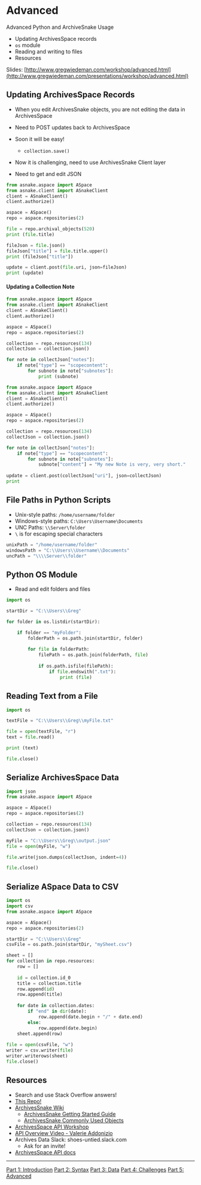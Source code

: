 # Advanced

Advanced Python and ArchiveSnake Usage
* Updating ArchivesSpace records
* `os` module
* Reading and writing to files
* Resources

Slides: [http://www.gregwiedeman.com/workshop/advanced.html](http://www.gregwiedeman.com/presentations/workshop/advanced.html)

## Updating ArchivesSpace Records

* When you edit ArchivesSnake objects, you are not editing the data in ArchivesSpace
* Need to POST updates back to ArchivesSpace
* Soon it will be easy!
    * `collection.save()`
* Now it is challenging, need to use ArchivesSnake Client layer

* Need to get and edit JSON

```python
from asnake.aspace import ASpace
from asnake.client import ASnakeClient
client = ASnakeClient()
client.authorize()

aspace = ASpace()
repo = aspace.repositories(2)

file = repo.archival_objects(520)
print (file.title)

fileJson = file.json()
fileJson["title"] = file.title.upper()
print (fileJson["title"])

update = client.post(file.uri, json=fileJson)
print (update)
```

#### Updating a Collection Note

```python
from asnake.aspace import ASpace
from asnake.client import ASnakeClient
client = ASnakeClient()
client.authorize()

aspace = ASpace()
repo = aspace.repositories(2)

collection = repo.resources(134)
collectJson = collection.json()

for note in collectJson["notes"]:
    if note["type"] == "scopecontent":
        for subnote in note["subnotes"]:
            print (subnote)
```

```python
from asnake.aspace import ASpace
from asnake.client import ASnakeClient
client = ASnakeClient()
client.authorize()

aspace = ASpace()
repo = aspace.repositories(2)

collection = repo.resources(134)
collectJson = collection.json()

for note in collectJson["notes"]:
    if note["type"] == "scopecontent":
        for subnote in note["subnotes"]:
            subnote["content"] = "My new Note is very, very short."
            
update = client.post(collectJson["uri"], json=collectJson)
print
```

## File Paths in Python Scripts

* Unix-style paths: `/home/username/folder`
* Windows-style paths: `C:\Users\Username\Documents`
* UNC Paths: `\\Server\folder`
* `\` is for escaping special characters

```python
unixPath = "/home/username/folder"
windowsPath = "C:\\Users\\Username\\Documents"
uncPath = "\\\\Server\\folder"
```

## Python OS Module

* Read and edit folders and files

```python
import os

startDir = "C:\\Users\\Greg"

for folder in os.listdir(startDir):

    if folder == "myFolder":
        folderPath = os.path.join(startDir, folder)
        
        for file in folderPath:
            filePath = os.path.join(folderPath, file)
            
            if os.path.isfile(filePath):
                if file.endswith(".txt"):
                    print (file)
```

## Reading Text from a File

```python
import os

textFile = "C:\\Users\\Greg\\myFile.txt"

file = open(textFile, "r")
text = file.read()

print (text)

file.close()
```

## Serialize ArchivesSpace Data

```python
import json
from asnake.aspace import ASpace

aspace = ASpace()
repo = aspace.repositories(2)

collection = repo.resources(134)
collectJson = collection.json()

myFile = "C:\\Users\\Greg\\output.json"
file = open(myFile, "w")

file.write(json.dumps(collectJson, indent=4))

file.close()
```

## Serialize ASpace Data to CSV

```python
import os
import csv
from asnake.aspace import ASpace

aspace = ASpace()
repo = aspace.repositories(2)

startDir = "C:\\Users\\Greg"
csvFile = os.path.join(startDir, "mySheet.csv")

sheet = []
for collection in repo.resources:
    row = []
    
    id = collection.id_0
    title = collection.title
    row.append(id)
    row.append(title)
    
    for date in collection.dates:
        if "end" in dir(date):
            row.append(date.begin + "/" + date.end)
        else:
            row.append(date.begin)
    sheet.append(row)
        
file = open(csvFile, "w")
writer = csv.writer(file)
writer.writerows(sheet)
file.close()
```

## Resources

* Search and use Stack Overflow answers!
* [This Repo!](https://github.com/gwiedeman/IntroPythonASnake)
* [ArchivesSnake Wiki](https://github.com/archivesspace-labs/ArchivesSnake/wiki)
    * [ArchivesSnake Getting Started Guide](https://github.com/archivesspace-labs/ArchivesSnake/wiki/Getting-Started-Guide)
    * [ArchivesSnake Commonly Used Objects](https://github.com/archivesspace-labs/ArchivesSnake/wiki/Commonly-Used-Objects)
* [ArchivesSpace API Workshop](https://github.com/archivesspace/api-training)
* [API Overview Video - Valerie Addonizio](https://www.youtube.com/watch?v=NUtuQ-LqAr4)
* Archives Data Slack: shoes-untied.slack.com
    * Ask for an invite!
* [ArchivesSpace API docs](https://archivesspace.github.io/archivesspace/api/)



---

[Part 1: Introduction](introduction.md)
[Part 2: Syntax](syntax.md)
[Part 3: Data](data.md)
[Part 4: Challenges](challenges.md)
[Part 5: Advanced](advanced.md)